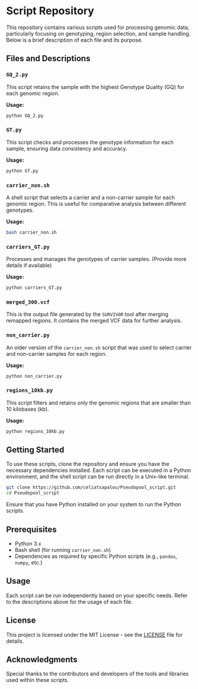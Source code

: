 # Script Repository

This repository contains various scripts used for processing genomic data, particularly focusing on genotyping, region selection, and sample handling. Below is a brief description of each file and its purpose.

## Files and Descriptions

### `GQ_2.py`
This script retains the sample with the highest Genotype Quality (GQ) for each genomic region.

**Usage:**
```python
python GQ_2.py
```

### `GT.py`
This script checks and processes the genotype information for each sample, ensuring data consistency and accuracy.

**Usage:**
```python
python GT.py
```

### `carrier_non.sh`
A shell script that selects a carrier and a non-carrier sample for each genomic region. This is useful for comparative analysis between different genotypes.

**Usage:**
```bash
bash carrier_non.sh
```

### `carriers_GT.py`
Processes and manages the genotypes of carrier samples. (Provide more details if available)

**Usage:**
```python
python carriers_GT.py
```

### `merged_300.vcf`
This is the output file generated by the `SURVIVOR` tool after merging remapped regions. It contains the merged VCF data for further analysis.

### `non_carrier.py`
An older version of the `carrier_non.sh` script that was used to select carrier and non-carrier samples for each region.

**Usage:**
```python
python non_carrier.py
```

### `regions_10kb.py`
This script filters and retains only the genomic regions that are smaller than 10 kilobases (kb).

**Usage:**
```python
python regions_10kb.py
```

## Getting Started

To use these scripts, clone the repository and ensure you have the necessary dependencies installed. Each script can be executed in a Python environment, and the shell script can be run directly in a Unix-like terminal.

```bash
git clone https://github.com/celiatsapalou/Pseudopool_script.git
cd Pseudopool_script
```

Ensure that you have Python installed on your system to run the Python scripts.

## Prerequisites

- Python 3.x
- Bash shell (for running `carrier_non.sh`)
- Dependencies as required by specific Python scripts (e.g., `pandas`, `numpy`, etc.)

## Usage

Each script can be run independently based on your specific needs. Refer to the descriptions above for the usage of each file.

## License

This project is licensed under the MIT License - see the [LICENSE](LICENSE) file for details.

## Acknowledgments

Special thanks to the contributors and developers of the tools and libraries used within these scripts.
